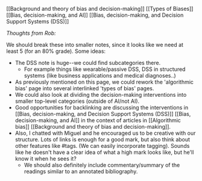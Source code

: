 [[Background and theory of bias and decision-making]]
[[Types of Biases]]
[[Bias, decision-making, and AI]]
[[Bias, decision-making, and Decision Support Systems (DSS)]]

*Thoughts from Rob:* 

We should break these into smaller notes, since it looks like we need at least 5 (for an 80% grade). Some ideas:
- The DSS note is huge--we could find subcategories there.
	- For example things like wearable/passive DSS, DSS in structured systems (like business applications and medical diagnoses..)
- As previously mentioned on this page, we could rework the 'algorithmic bias' page into several interlinked 'types of bias' pages.
- We could also look at dividing the decision-making interventions into smaller top-level categories (outside of AI/not AI). 
- Good opportunities for backlinking are discussing the interventions in [[Bias, decision-making, and Decision Support Systems (DSS)]] [[Bias, decision-making, and AI]] in the context of articles in [[Algorithmic bias]] [[Background and theory of bias and decision-making]].
- Also, I chatted with Miguel and he encouraged us to be creative with our structure. Lots of links is enough for a good mark, but also think about other features like #tags. (We can easily incorporate tagging). Sounds like he doesn't have a clear idea of what a high mark looks like, but he'll know it when he sees it?
	- We should also definitely include commentary/summary of the readings similar to an annotated bibliography.
